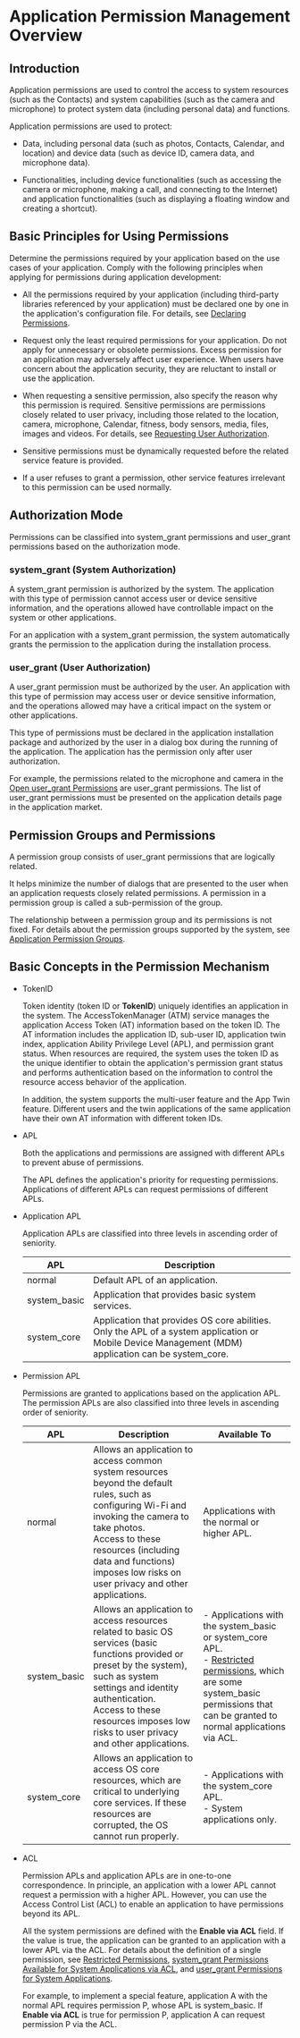 # Application Permission Management Overview

## Introduction

Application permissions are used to control the access to system resources (such as the Contacts) and system capabilities (such as the camera and microphone) to protect system data (including personal data) and functions.

Application permissions are used to protect:

- Data, including personal data (such as photos, Contacts, Calendar, and location) and device data (such as device ID, camera data, and microphone data).

- Functionalities, including device functionalities (such as accessing the camera or microphone, making a call, and connecting to the Internet) and application functionalities (such as displaying a floating window and creating a shortcut).

## Basic Principles for Using Permissions

Determine the permissions required by your application based on the use cases of your application. Comply with the following principles when applying for permissions during application development:

- All the permissions required by your application (including third-party libraries referenced by your application) must be declared one by one in the application's configuration file. For details, see [Declaring Permissions](declare-permissions.md).

- Request only the least required permissions for your application. Do not apply for unnecessary or obsolete permissions. Excess permission for an application may adversely affect user experience. When users have concern about the application security, they are reluctant to install or use the application.

- When requesting a sensitive permission, also specify the reason why this permission is required. Sensitive permissions are permissions closely related to user privacy, including those related to the location, camera, microphone, Calendar, fitness, body sensors, media, files, images and videos. For details, see [Requesting User Authorization](request-user-authorization.md).

- Sensitive permissions must be dynamically requested before the related service feature is provided.

- If a user refuses to grant a permission, other service features irrelevant to this permission can be used normally.

## Authorization Mode

Permissions can be classified into system_grant permissions and user_grant permissions based on the authorization mode.

### system_grant (System Authorization)

A system_grant permission is authorized by the system. The application with this type of permission cannot access user or device sensitive information, and the operations allowed have controllable impact on the system or other applications.

For an application with a system_grant permission, the system automatically grants the permission to the application during the installation process.

### user_grant (User Authorization)

A user_grant permission must be authorized by the user. An application with this type of permission may access user or device sensitive information, and the operations allowed may have a critical impact on the system or other applications.

This type of permissions must be declared in the application installation package and authorized by the user in a dialog box during the running of the application. The application has the permission only after user authorization.

For example, the permissions related to the microphone and camera in the [Open user_grant Permissions](permissions-for-all-user.md) are user_grant permissions. The list of user_grant permissions must be presented on the application details page in the application market.

## Permission Groups and Permissions

A permission group consists of user_grant permissions that are logically related.

 It helps minimize the number of dialogs that are presented to the user when an application requests closely related permissions. A permission in a permission group is called a sub-permission of the group.

The relationship between a permission group and its permissions is not fixed. For details about the permission groups supported by the system, see [Application Permission Groups](app-permission-group-list.md).

## Basic Concepts in the Permission Mechanism

- TokenID

  Token identity (token ID or **TokenID**) uniquely identifies an application in the system. The AccessTokenManager (ATM) service manages the application Access Token (AT) information based on the token ID. The AT information includes the application ID, sub-user ID, application twin index, application Ability Privilege Level (APL), and permission grant status. When resources are required, the system uses the token ID as the unique identifier to obtain the application's permission grant status and performs authentication based on the information to control the resource access behavior of the application.

  In addition, the system supports the multi-user feature and the App Twin feature. Different users and the twin applications of the same application have their own AT information with different token IDs.

- APL

  Both the applications and permissions are assigned with different APLs to prevent abuse of permissions.

  The APL defines the application's priority for requesting permissions. Applications of different APLs can request permissions of different APLs.

- Application APL

  Application APLs are classified into three levels in ascending order of seniority.

  | APL| Description|
  | -------- | -------- |
  | normal | Default APL of an application.|
  | system_basic | Application that provides basic system services.|
  | system_core | Application that provides OS core abilities. <br>Only the APL of a system application or Mobile Device Management (MDM) application can be system_core.|

- Permission APL

  Permissions are granted to applications based on the application APL. The permission APLs are also classified into three levels in ascending order of seniority. 

  | APL| Description| Available To|
  | -------- | -------- | -------- |
  | normal | Allows an application to access common system resources beyond the default rules, such as configuring Wi-Fi and invoking the camera to take photos.<br>Access to these resources (including data and functions) imposes low risks on user privacy and other applications.| Applications with the normal or higher APL.|
  | system_basic | Allows an application to access resources related to basic OS services (basic functions provided or preset by the system), such as system settings and identity authentication.<br>Access to these resources imposes low risks to user privacy and other applications.| - Applications with the system_basic or system_core APL.<br>- [Restricted permissions](restricted-permissions.md), which are some system_basic permissions that can be granted to normal applications via ACL.  |
  | system_core | Allows an application to access OS core resources, which are critical to underlying core services. If these resources are corrupted, the OS cannot run properly.| - Applications with the system_core APL.<br>- System applications only.|

- ACL

  Permission APLs and application APLs are in one-to-one correspondence. In principle, an application with a lower APL cannot request a permission with a higher APL. However, you can use the Access Control List (ACL) to enable an application to have permissions beyond its APL.

  All the system permissions are defined with the **Enable via ACL** field. If the value is true, the application can be granted to an application with a lower APL via the ACL. For details about the definition of a single permission, see [Restricted Permissions](restricted-permissions.md)<!--Del-->, [system_grant Permissions Available for System Applications via ACL](permissions-for-system-apps.md), and [user_grant Permissions for System Applications](permissions-for-system-apps-user.md)<!--DelEnd-->.

  For example, to implement a special feature, application A with the normal APL requires permission P, whose APL is system_basic. If **Enable via ACL** is true for permission P, application A can request permission P via the ACL.
